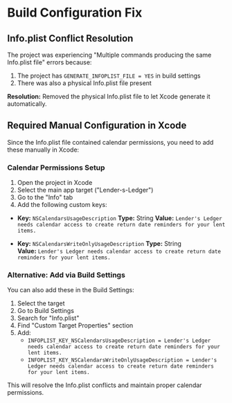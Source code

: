 # Build Configuration Fix

## Info.plist Conflict Resolution

The project was experiencing "Multiple commands producing the same Info.plist file" errors because:

1. The project has `GENERATE_INFOPLIST_FILE = YES` in build settings
2. There was also a physical Info.plist file present

**Resolution:** Removed the physical Info.plist file to let Xcode generate it automatically.

## Required Manual Configuration in Xcode

Since the Info.plist file contained calendar permissions, you need to add these manually in Xcode:

### Calendar Permissions Setup

1. Open the project in Xcode
2. Select the main app target ("Lender-s-Ledger")
3. Go to the "Info" tab
4. Add the following custom keys:

- **Key:** `NSCalendarsUsageDescription` 
  **Type:** String
  **Value:** `Lender's Ledger needs calendar access to create return date reminders for your lent items.`

- **Key:** `NSCalendarsWriteOnlyUsageDescription`
  **Type:** String  
  **Value:** `Lender's Ledger needs calendar access to create return date reminders for your lent items.`

### Alternative: Add via Build Settings

You can also add these in the Build Settings:

1. Select the target
2. Go to Build Settings
3. Search for "Info.plist"
4. Find "Custom Target Properties" section
5. Add:
   - `INFOPLIST_KEY_NSCalendarsUsageDescription = Lender's Ledger needs calendar access to create return date reminders for your lent items.`
   - `INFOPLIST_KEY_NSCalendarsWriteOnlyUsageDescription = Lender's Ledger needs calendar access to create return date reminders for your lent items.`

This will resolve the Info.plist conflicts and maintain proper calendar permissions.